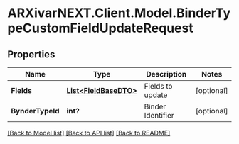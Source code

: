 # ARXivarNEXT.Client.Model.BinderTypeCustomFieldUpdateRequest
## Properties

Name | Type | Description | Notes
------------ | ------------- | ------------- | -------------
**Fields** | [**List&lt;FieldBaseDTO&gt;**](FieldBaseDTO.md) | Fields to update | [optional] 
**BynderTypeId** | **int?** | Binder Identifier | [optional] 

[[Back to Model list]](../README.md#documentation-for-models) [[Back to API list]](../README.md#documentation-for-api-endpoints) [[Back to README]](../README.md)


